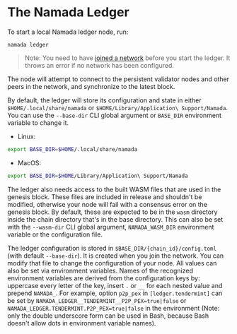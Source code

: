 # The Namada Ledger

To start a local Namada ledger node, run:

```shell
namada ledger
```

> Note: You need to have [joined a network](./introduction/quick-start/intro.md) before you start the ledger. It throws an error if no network has been configured.

The node will attempt to connect to the persistent validator nodes and other peers in the network, and synchronize to the latest block.

By default, the ledger will store its configuration and state in either `$HOME/.local/share/namada` or `$HOME/Library/Application\ Support/Namada`. You can use the `--base-dir` CLI global argument or `BASE_DIR` environment variable to change it.

- Linux:
```bash
export BASE_DIR=$HOME/.local/share/namada
```
- MacOS:
```bash
export BASE_DIR=$HOME/Library/Application\ Support/Namada
```

The ledger also needs access to the built WASM files that are used in the genesis block. These files are included in release and shouldn't be modified, otherwise your node will fail with a consensus error on the genesis block. By default, these are expected to be in the `wasm` directory inside the chain directory that's in the base directory. This can also be set with the `--wasm-dir` CLI global argument, `NAMADA_WASM_DIR` environment variable or the configuration file.

The ledger configuration is stored in `$BASE_DIR/{chain_id}/config.toml` (with
default `--base-dir`). It is created when you join the network. You can modify
that file to change the configuration of your node. All values can also be set
via environment variables. Names of the recognized environment variables are
derived from the configuration keys by: uppercase every letter of the key,
insert `.` or `__` for each nested value and prepend `NAMADA_`. For example,
option `p2p_pex` in `[ledger.tendermint]` can be set by
`NAMADA_LEDGER__TENDERMINT__P2P_PEX=true|false` or
`NAMADA_LEDGER.TENDERMINT.P2P_PEX=true|false` in the environment (Note: only the
double underscore form can be used in Bash, because Bash doesn't allow dots in
environment variable names).
